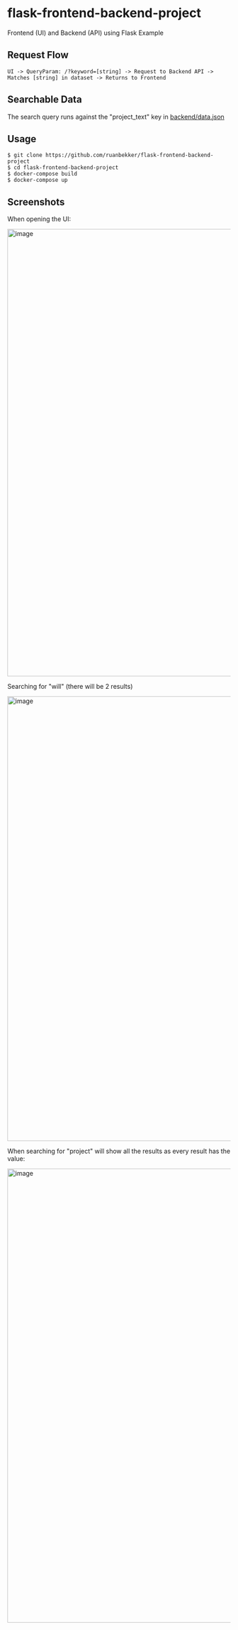 # flask-frontend-backend-project
Frontend (UI) and Backend (API) using Flask Example

## Request Flow

```
UI -> QueryParam: /?keyword=[string] -> Request to Backend API -> Matches [string] in dataset -> Returns to Frontend
```

## Searchable Data

The search query runs against the "project_text" key in [backend/data.json](backend/data.json)

## Usage

```
$ git clone https://github.com/ruanbekker/flask-frontend-backend-project
$ cd flask-frontend-backend-project
$ docker-compose build
$ docker-compose up
```

## Screenshots

When opening the UI:

<img width="1007" alt="image" src="https://user-images.githubusercontent.com/567298/66004815-04589c00-e4aa-11e9-9845-2312862ba1f0.png">

Searching for "will" (there will be 2 results)

<img width="1001" alt="image" src="https://user-images.githubusercontent.com/567298/66004848-13d7e500-e4aa-11e9-88fb-93c172f19145.png">

When searching for "project" will show all the results as every result has the value:

<img width="1022" alt="image" src="https://user-images.githubusercontent.com/567298/66004891-29e5a580-e4aa-11e9-98be-a10d9800874c.png">
